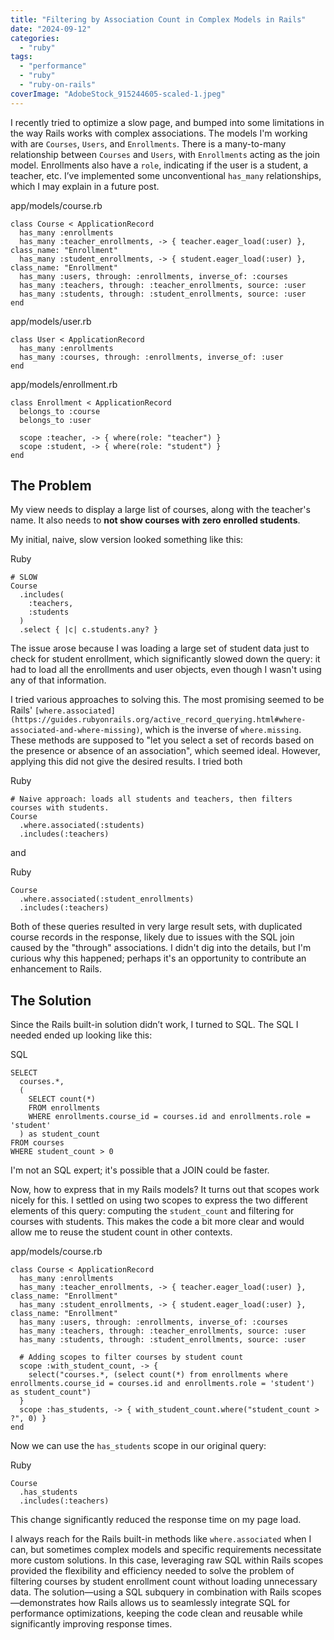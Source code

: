 ```yaml
---
title: "Filtering by Association Count in Complex Models in Rails"
date: "2024-09-12"
categories: 
  - "ruby"
tags: 
  - "performance"
  - "ruby"
  - "ruby-on-rails"
coverImage: "AdobeStock_915244605-scaled-1.jpeg"
---
```


I recently tried to optimize a slow page, and bumped into some limitations in the way Rails works with complex associations. The models I'm working with are `Courses`, `Users`, and `Enrollments`. There is a many-to-many relationship between `Courses` and `Users`, with `Enrollments` acting as the join model. Enrollments also have a `role`, indicating if the user is a student, a teacher, etc. I’ve implemented some unconventional `has_many` relationships, which I may explain in a future post.

app/models/course.rb

```
class Course < ApplicationRecord
  has_many :enrollments
  has_many :teacher_enrollments, -> { teacher.eager_load(:user) }, class_name: "Enrollment"
  has_many :student_enrollments, -> { student.eager_load(:user) }, class_name: "Enrollment"
  has_many :users, through: :enrollments, inverse_of: :courses
  has_many :teachers, through: :teacher_enrollments, source: :user
  has_many :students, through: :student_enrollments, source: :user
end
```

app/models/user.rb

```
class User < ApplicationRecord
  has_many :enrollments
  has_many :courses, through: :enrollments, inverse_of: :user
end
```

app/models/enrollment.rb

```
class Enrollment < ApplicationRecord
  belongs_to :course
  belongs_to :user

  scope :teacher, -> { where(role: "teacher") }
  scope :student, -> { where(role: "student") }
end
```

## The Problem

My view needs to display a large list of courses, along with the teacher's name. It also needs to **not show courses with zero enrolled students**.

My initial, naive, slow version looked something like this:

Ruby

```
# SLOW
Course
  .includes(
    :teachers,
    :students
  )
  .select { |c| c.students.any? }
```

The issue arose because I was loading a large set of student data just to check for student enrollment, which significantly slowed down the query: it had to load all the enrollments and user objects, even though I wasn't using any of that information.

I tried various approaches to solving this. The most promising seemed to be Rails' `[where.associated](https://guides.rubyonrails.org/active_record_querying.html#where-associated-and-where-missing)`, which is the inverse of `where.missing`. These methods are supposed to "let you select a set of records based on the presence or absence of an association", which seemed ideal. However, applying this did not give the desired results. I tried both

Ruby

```
# Naive approach: loads all students and teachers, then filters courses with students.
Course
  .where.associated(:students)
  .includes(:teachers)
```

and

Ruby

```
Course
  .where.associated(:student_enrollments)
  .includes(:teachers)
```

Both of these queries resulted in very large result sets, with duplicated course records in the response, likely due to issues with the SQL join caused by the "through" associations. I didn't dig into the details, but I'm curious why this happened; perhaps it's an opportunity to contribute an enhancement to Rails.

## The Solution

Since the Rails built-in solution didn’t work, I turned to SQL. The SQL I needed ended up looking like this:

SQL

```
SELECT 
  courses.*, 
  (
    SELECT count(*)
    FROM enrollments 
    WHERE enrollments.course_id = courses.id and enrollments.role = 'student'
  ) as student_count
FROM courses
WHERE student_count > 0
```

I'm not an SQL expert; it's possible that a JOIN could be faster.

Now, how to express that in my Rails models? It turns out that scopes work nicely for this. I settled on using two scopes to express the two different elements of this query: computing the `student_count` and filtering for courses with students. This makes the code a bit more clear and would allow me to reuse the student count in other contexts.

app/models/course.rb

```
class Course < ApplicationRecord
  has_many :enrollments
  has_many :teacher_enrollments, -> { teacher.eager_load(:user) }, class_name: "Enrollment"
  has_many :student_enrollments, -> { student.eager_load(:user) }, class_name: "Enrollment"
  has_many :users, through: :enrollments, inverse_of: :courses
  has_many :teachers, through: :teacher_enrollments, source: :user
  has_many :students, through: :student_enrollments, source: :user
  
  # Adding scopes to filter courses by student count
  scope :with_student_count, -> { 
    select("courses.*, (select count(*) from enrollments where enrollments.course_id = courses.id and enrollments.role = 'student') as student_count") 
  }
  scope :has_students, -> { with_student_count.where("student_count > ?", 0) }
end
```

Now we can use the `has_students` scope in our original query:

Ruby

```
Course
  .has_students
  .includes(:teachers)
```

This change significantly reduced the response time on my page load.

I always reach for the Rails built-in methods like `where.associated` when I can, but sometimes complex models and specific requirements necessitate more custom solutions. In this case, leveraging raw SQL within Rails scopes provided the flexibility and efficiency needed to solve the problem of filtering courses by student enrollment count without loading unnecessary data. The solution—using a SQL subquery in combination with Rails scopes—demonstrates how Rails allows us to seamlessly integrate SQL for performance optimizations, keeping the code clean and reusable while significantly improving response times.
